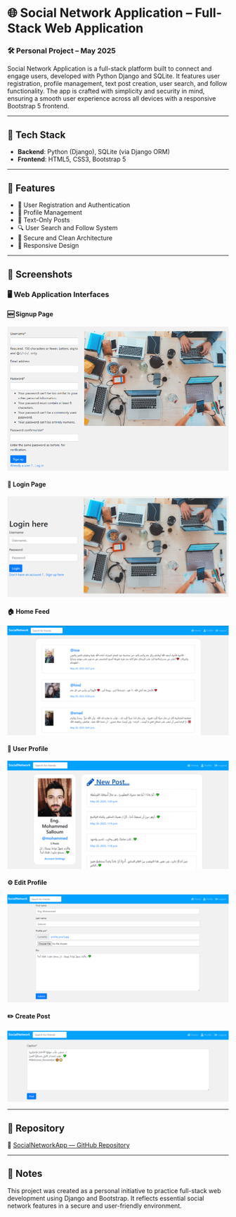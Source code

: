# 🌐 Social Network Application – Full-Stack Web Application

### 🛠️ Personal Project – May 2025

Social Network Application is a full-stack platform built to connect and engage users, developed with Python Django and SQLite. It features user registration, profile management, text post creation, user search, and follow functionality. The app is crafted with simplicity and security in mind, ensuring a smooth user experience across all devices with a responsive Bootstrap 5 frontend.

---

## 🔧 Tech Stack

- **Backend**: Python (Django), SQLite (via Django ORM)
- **Frontend**: HTML5, CSS3, Bootstrap 5

---

## 🌟 Features

- 📝 User Registration and Authentication  
- 👤 Profile Management  
- 💬 Text-Only Posts  
- 🔍 User Search and Follow System  
- 🔐 Secure and Clean Architecture  
- 📱 Responsive Design

---

## 📸 Screenshots

### 🖥️ Web Application Interfaces

#### 🆕 Signup Page  
![Signup Page](screenshots/signup.png)

#### 🔐 Login Page  
![Login Page](screenshots/login.png)

#### 🏠 Home Feed  
![Home Feed](screenshots/home.png)

#### 👤 User Profile  
![User Profile](screenshots/user-profile.png)

#### ⚙️ Edit Profile  
![Edit Profile](screenshots/edit-profile.png)

#### ✏️ Create Post  
![Create Post](screenshots/create-post.png)

---

## 📂 Repository

🔗 [SocialNetworkApp — GitHub Repository](https://github.com/mohammed-salloum/SocialNetworkApp)

---

## 📌 Notes

This project was created as a personal initiative to practice full-stack web development using Django and Bootstrap. It reflects essential social network features in a secure and user-friendly environment.
